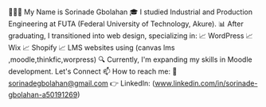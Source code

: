 👨🏽‍💼 My Name is Sorinade Gbolahan
🎓 I studied Industrial and Production Engineering at FUTA (Federal University of Technology, Akure).
📊 After graduating, I transitioned into web design, specializing in:
📈 WordPress
📈 Wix
📈 Shopify
📈 LMS websites using (canvas lms ,moodle,thinkfic,worpress)
🔍 Currently, I'm expanding my skills in Moodle development.
Let's Connect
📫 How to reach me:
📧 sorinadegbolahan@gmail.com
👉 LinkedIn: (www.linkedin.com/in/sorinade-gbolahan-a50191269)
